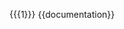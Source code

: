 <templatestyles src="smallcaps/styles.css"/><span class="smallcaps">{{{1}}}</span><noinclude>
{{documentation}}<!-- PLEASE ADD DOCUMENTATION/CATEGORIES/INTERWIKIS TO THE /doc SUBPAGE, THANKS--></noinclude>